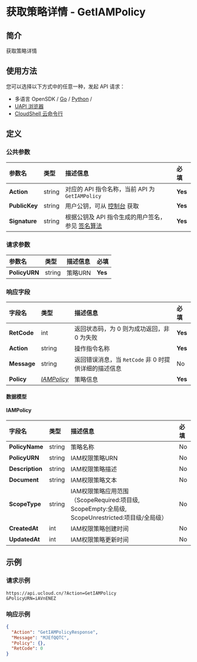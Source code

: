 # 获取策略详情 - GetIAMPolicy

## 简介

获取策略详情






## 使用方法

您可以选择以下方式中的任意一种，发起 API 请求：
- 多语言 OpenSDK / [Go](https://github.com/ucloud/ucloud-sdk-go) / [Python](https://github.com/ucloud/ucloud-sdk-python3) /
- [UAPI 浏览器](https://console.ucloud.cn/uapi/detail?id=GetIAMPolicy)
- [CloudShell 云命令行](https://shell.ucloud.cn/)


## 定义

### 公共参数

| 参数名 | 类型 | 描述信息 | 必填 |
|:---|:---|:---|:---|
| **Action**     | string  | 对应的 API 指令名称，当前 API 为 `GetIAMPolicy`                        | **Yes** |
| **PublicKey**  | string  | 用户公钥，可从 [控制台](https://console.ucloud.cn/uapi/apikey) 获取                                             | **Yes** |
| **Signature**  | string  | 根据公钥及 API 指令生成的用户签名，参见 [签名算法](api/summary/signature.md)  | **Yes** |

### 请求参数

| 参数名 | 类型 | 描述信息 | 必填 |
|:---|:---|:---|:---|
| **PolicyURN** | string | 策略URN |**Yes**|

### 响应字段

| 字段名 | 类型 | 描述信息 | 必填 |
|:---|:---|:---|:---|
| **RetCode** | int | 返回状态码，为 0 则为成功返回，非 0 为失败 |**Yes**|
| **Action** | string | 操作指令名称 |**Yes**|
| **Message** | string | 返回错误消息，当 `RetCode` 非 0 时提供详细的描述信息 |No|
| **Policy** | [*IAMPolicy*](#IAMPolicy) | 策略信息 |**Yes**|

#### 数据模型


#### IAMPolicy

| 字段名 | 类型 | 描述信息 | 必填 |
|:---|:---|:---|:---|
| **PolicyName** | string | 策略名称 |No|
| **PolicyURN** | string | IAM权限策略URN |No|
| **Description** | string | IAM权限策略描述 |No|
| **Document** | string | IAM权限策略文本 |No|
| **ScopeType** | string | IAM权限策略应用范围（ScopeRequired:项目级, ScopeEmpty:全局级, ScopeUnrestricted:项目级/全局级） |No|
| **CreatedAt** | int | IAM权限策略创建时间 |No|
| **UpdatedAt** | int | IAM权限策略更新时间 |No|

## 示例

### 请求示例
    
```
https://api.ucloud.cn/?Action=GetIAMPolicy
&PolicyURN=iAVnENEZ
```

### 响应示例
    
```json
{
  "Action": "GetIAMPolicyResponse",
  "Message": "MJEfQQTC",
  "Policy": {},
  "RetCode": 0
}
```





